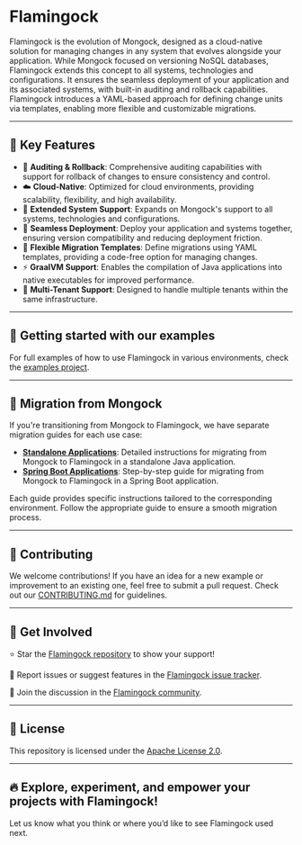 # Flamingock

Flamingock is the evolution of Mongock, designed as a cloud-native solution for managing changes in any system that evolves alongside your application. While Mongock focused on versioning NoSQL databases, Flamingock extends this concept to all systems, technologies and configurations. It ensures the seamless deployment of your application and its associated systems, with built-in auditing and rollback capabilities. Flamingock introduces a YAML-based approach for defining change units via templates, enabling more flexible and customizable migrations.

---

## 🔑 Key Features
- 🔄 **Auditing & Rollback**: Comprehensive auditing capabilities with support for rollback of changes to ensure consistency and control.
- ☁️ **Cloud-Native**: Optimized for cloud environments, providing scalability, flexibility, and high availability.
- 🔗 **Extended System Support**: Expands on Mongock's support to all systems, technologies and configurations.
- 🚀 **Seamless Deployment**: Deploy your application and systems together, ensuring version compatibility and reducing deployment friction.
- 🧩 **Flexible Migration Templates**: Define migrations using YAML templates, providing a code-free option for managing changes.
- ⚡ **GraalVM Support**: Enables the compilation of Java applications into native executables for improved performance.
- 👥 **Multi-Tenant Support**: Designed to handle multiple tenants within the same infrastructure.

___

## 📂 Getting started with our examples  
For full examples of how to use Flamingock in various environments, check the [examples project](https://github.com/mongock/flamingock-examples).

___

## 🔀 Migration from Mongock
If you're transitioning from Mongock to Flamingock, we have separate migration guides for each use case:

- **[Standalone Applications](MONGOCK_STANDALONE_MIGRATION.md)**: Detailed instructions for migrating from Mongock to Flamingock in a standalone Java application.
- **[Spring Boot Applications](MONGOCK_SPRINGBOOT_MIGRATION.md)**: Step-by-step guide for migrating from Mongock to Flamingock in a Spring Boot application.

Each guide provides specific instructions tailored to the corresponding environment. Follow the appropriate guide to ensure a smooth migration process.

___

## 📢 Contributing
We welcome contributions! If you have an idea for a new example or improvement to an existing one, feel free to submit a pull request. Check out our [CONTRIBUTING.md](CONTRIBUTING.md) for guidelines.

___

## 🤝 Get Involved
⭐ Star the [Flamingock repository](https://github.com/mongock/flamingock-project) to show your support!

🐞 Report issues or suggest features in the [Flamingock issue tracker](https://github.com/mongock/flamingock-project/issues).

💬 Join the discussion in the [Flamingock community](https://github.com/mongock/flamingock-project/discussions).

___

## 📜 License
This repository is licensed under the [Apache License 2.0](LICENSE.md).

___

## 🔥 Explore, experiment, and empower your projects with Flamingock!
Let us know what you think or where you’d like to see Flamingock used next.



